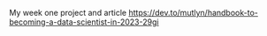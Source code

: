 My week one project and article https://dev.to/mutlyn/handbook-to-becoming-a-data-scientist-in-2023-29gi
